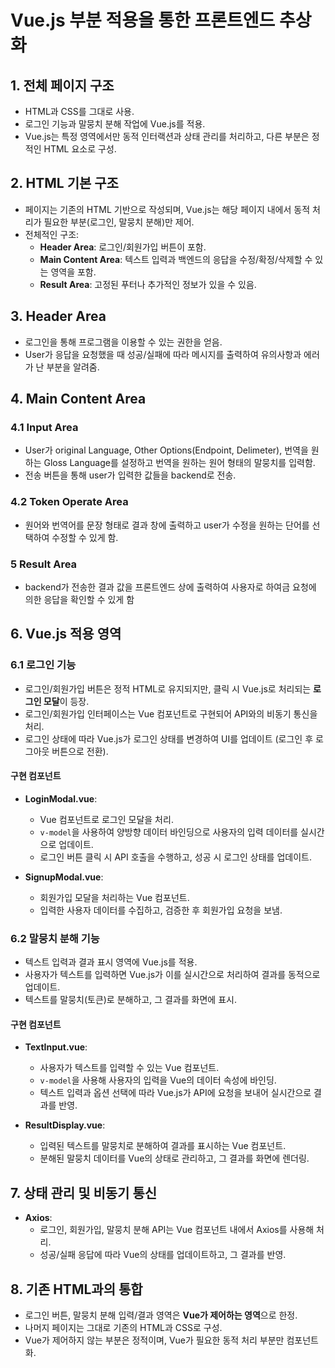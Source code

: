 # Vue.js 부분 적용을 통한 프론트엔드 추상화

## 1. 전체 페이지 구조
- HTML과 CSS를 그대로 사용.
- 로그인 기능과 말뭉치 분해 작업에 Vue.js를 적용.
- Vue.js는 특정 영역에서만 동적 인터랙션과 상태 관리를 처리하고, 다른 부분은 정적인 HTML 요소로 구성.

## 2. HTML 기본 구조
- 페이지는 기존의 HTML 기반으로 작성되며, Vue.js는 해당 페이지 내에서 동적 처리가 필요한 부분(로그인, 말뭉치 분해)만 제어.
- 전체적인 구조:
  - **Header Area**: 로그인/회원가입 버튼이 포함.
  - **Main Content Area**: 텍스트 입력과 백엔드의 응답을 수정/확정/삭제할 수 있는 영역을 포함.
  - **Result Area**: 고정된 푸터나 추가적인 정보가 있을 수 있음.

## 3. Header Area
- 로그인을 통해 프로그램을 이용할 수 있는 권한을 얻음.
- User가 응답을 요청했을 때 성공/실패에 따라 메시지를 출력하여 유의사항과 에러가 난 부분을 알려줌.

## 4. Main Content Area

### 4.1 Input Area
- User가 original Language, Other Options(Endpoint, Delimeter), 번역을 원하는 Gloss Language를 설정하고 번역을 원하는 원어 형태의 말뭉치를 입력함.
- 전송 버튼을 통해 user가 입력한 값들을 backend로 전송.

### 4.2 Token Operate Area
- 원어와 번역어를 문장 형태로 결과 창에 출력하고 user가 수정을 원하는 단어를 선택하여 수정할 수 있게 함.

### 5 Result Area
-  backend가 전송한 결과 값을 프론트엔드 상에 출력하여 사용자로 하여금 요청에 의한 응답을 확인할 수 있게 함

## 6. Vue.js 적용 영역

### 6.1 로그인 기능
- 로그인/회원가입 버튼은 정적 HTML로 유지되지만, 클릭 시 Vue.js로 처리되는 **로그인 모달**이 등장.
- 로그인/회원가입 인터페이스는 Vue 컴포넌트로 구현되어 API와의 비동기 통신을 처리.
- 로그인 상태에 따라 Vue.js가 로그인 상태를 변경하여 UI를 업데이트 (로그인 후 로그아웃 버튼으로 전환).

#### 구현 컴포넌트
- **LoginModal.vue**:
  - Vue 컴포넌트로 로그인 모달을 처리.
  - `v-model`을 사용하여 양방향 데이터 바인딩으로 사용자의 입력 데이터를 실시간으로 업데이트.
  - 로그인 버튼 클릭 시 API 호출을 수행하고, 성공 시 로그인 상태를 업데이트.

- **SignupModal.vue**:
  - 회원가입 모달을 처리하는 Vue 컴포넌트.
  - 입력한 사용자 데이터를 수집하고, 검증한 후 회원가입 요청을 보냄.

### 6.2 말뭉치 분해 기능
- 텍스트 입력과 결과 표시 영역에 Vue.js를 적용.
- 사용자가 텍스트를 입력하면 Vue.js가 이를 실시간으로 처리하여 결과를 동적으로 업데이트.
- 텍스트를 말뭉치(토큰)로 분해하고, 그 결과를 화면에 표시.

#### 구현 컴포넌트
- **TextInput.vue**:
  - 사용자가 텍스트를 입력할 수 있는 Vue 컴포넌트.
  - `v-model`을 사용해 사용자의 입력을 Vue의 데이터 속성에 바인딩.
  - 텍스트 입력과 옵션 선택에 따라 Vue.js가 API에 요청을 보내어 실시간으로 결과를 반영.

- **ResultDisplay.vue**:
  - 입력된 텍스트를 말뭉치로 분해하여 결과를 표시하는 Vue 컴포넌트.
  - 분해된 말뭉치 데이터를 Vue의 상태로 관리하고, 그 결과를 화면에 렌더링.

## 7. 상태 관리 및 비동기 통신
- **Axios**:
  - 로그인, 회원가입, 말뭉치 분해 API는 Vue 컴포넌트 내에서 Axios를 사용해 처리.
  - 성공/실패 응답에 따라 Vue의 상태를 업데이트하고, 그 결과를 반영.

## 8. 기존 HTML과의 통합
- 로그인 버튼, 말뭉치 분해 입력/결과 영역은 **Vue가 제어하는 영역**으로 한정.
- 나머지 페이지는 그대로 기존의 HTML과 CSS로 구성.
- Vue가 제어하지 않는 부분은 정적이며, Vue가 필요한 동적 처리 부분만 컴포넌트화.
